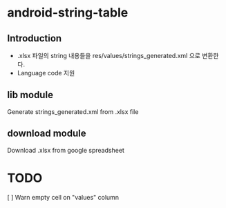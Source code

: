 # android-string-table

## Introduction
- .xlsx 파일의 string 내용들을 res/values/strings_generated.xml 으로 변환한다.
- Language code 지원



## lib module 
Generate strings_generated.xml from .xlsx file

## download module 
Download .xlsx from google spreadsheet

# TODO
[ ] Warn empty cell on "values" column
